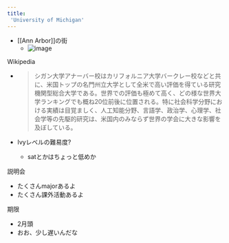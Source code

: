 ```yaml
---
title:
 'University of Michigan'
---
```


- [[Ann Arbor]]の街
    - ![image](https://gyazo.com/9c804d34aad24c18383ecabb9fa8267b/thumb/1000)

Wikipedia
- > シガン大学アナーバー校はカリフォルニア大学バークレー校などと共に、米国トップの名門州立大学として全米で高い評価を得ている研究機関型総合大学である。世界での評価も極めて高く、どの様な世界大学ランキングでも概ね20位前後に位置される。特に社会科学分野における実績は目覚ましく、人工知能分野、言語学、政治学、心理学、社会学等の先駆的研究は、米国内のみならず世界の学会に大きな影響を及ぼしている。

- Ivyレベルの難易度?
    - satとかはちょっと低めか

説明会
- たくさんmajorあるよ
- たくさん課外活動あるよ

期限
- 2月頭
- おお、少し遅いんだな
